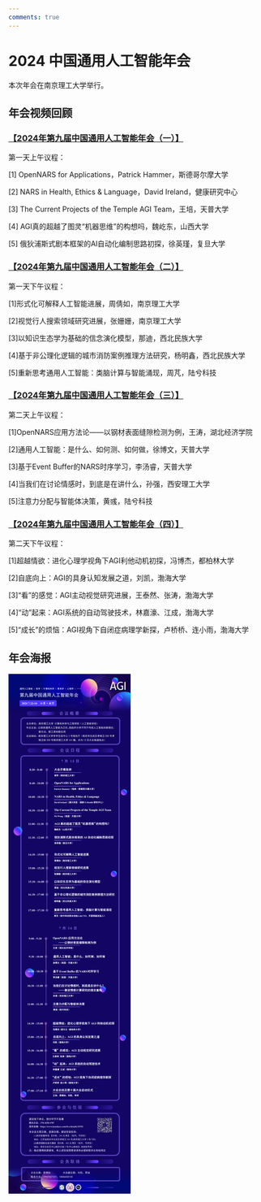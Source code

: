 ```yaml
---
comments: true
---
```

# 2024 中国通用人工智能年会

本次年会在南京理工大学举行。

## 年会视频回顾

### [【2024年第九届中国通用人工智能年会（一）】](https://www.bilibili.com/video/BV1p4421D78q/?share_source=copy_web&vd_source=69a514dc0e2aaf825077e413b7f6a4d4)

第一天上午议程：

[1] OpenNARS for Applications，Patrick Hammer，斯德哥尔摩大学

[2] NARS in Health, Ethics & Language，David Ireland，健康研究中心

[3] The Current Projects of the Temple AGI Team，王培，天普大学

[4] AGI真的超越了图灵“机器思维”的构想吗，魏屹东，山西大学

[5] 俄狄浦斯式剧本框架的AI自动化编制思路初探，徐英瑾，复旦大学

### [【2024年第九届中国通用人工智能年会（二）】](https://www.bilibili.com/video/BV1zE421A7rr/?share_source=copy_web&vd_source=69a514dc0e2aaf825077e413b7f6a4d4)

第一天下午议程：

[1]形式化可解释人工智能进展，周倩如，南京理工大学

[2]视觉行人搜索领域研究进展，张姗姗，南京理工大学

[3]以知识生态学为基础的信念演化模型，那迪，西北民族大学

[4]基于非公理化逻辑的城市消防案例推理方法研究，杨明鑫，西北民族大学

[5]重新思考通用人工智能：类脑计算与智能涌现，周芃，陆兮科技

### [【2024年第九届中国通用人工智能年会（三）】](https://www.bilibili.com/video/BV1Ff421B7sp/?share_source=copy_web&vd_source=69a514dc0e2aaf825077e413b7f6a4d4)

第二天上午议程：

[1]OpenNARS应用方法论——以钢材表面缝隙检测为例，王涛，湖北经济学院

[2]通用人工智能：是什么、如何测、如何做，徐博文，天普大学

[3]基于Event Buffer的NARS时序学习，李汤睿，天普大学

[4]当我们在讨论情感时，到底是在讲什么，孙强，西安理工大学

[5]注意力分配与智能体决策，黄彧，陆兮科技

### [【2024年第九届中国通用人工智能年会（四）】](https://www.bilibili.com/video/BV1dx4y1x7Vn/?p=4&share_source=copy_web&vd_source=69a514dc0e2aaf825077e413b7f6a4d4)

第二天下午议程：

[1]超越情欲：进化心理学视角下AGI利他动机初探，冯博杰，都柏林大学

[2]自底向上：AGI的具身认知发展之道，刘凯，渤海大学

[3]“看”的感觉：AGI主动视觉研究进展，王泰然、张涛，渤海大学

[4]“动”起来：AGI系统的自动驾驶技术，林嘉濠、江成，渤海大学

[5]“成长”的烦恼：AGI视角下自闭症病理学新探，卢桥桥、连小雨，渤海大学

## 年会海报

![1721477887486](image/2024/1721477887486.png)

